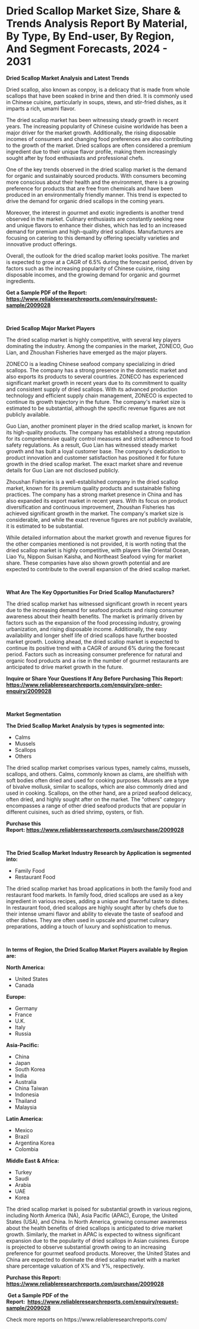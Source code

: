 <p><h1>Dried Scallop Market Size, Share & Trends Analysis Report By Material, By Type, By End-user, By Region, And Segment Forecasts, 2024 - 2031</h1></p><p><strong>Dried Scallop Market Analysis and Latest Trends</strong></p>
<p><p>Dried scallop, also known as conpoy, is a delicacy that is made from whole scallops that have been soaked in brine and then dried. It is commonly used in Chinese cuisine, particularly in soups, stews, and stir-fried dishes, as it imparts a rich, umami flavor.</p><p>The dried scallop market has been witnessing steady growth in recent years. The increasing popularity of Chinese cuisine worldwide has been a major driver for the market growth. Additionally, the rising disposable incomes of consumers and changing food preferences are also contributing to the growth of the market. Dried scallops are often considered a premium ingredient due to their unique flavor profile, making them increasingly sought after by food enthusiasts and professional chefs.</p><p>One of the key trends observed in the dried scallop market is the demand for organic and sustainably sourced products. With consumers becoming more conscious about their health and the environment, there is a growing preference for products that are free from chemicals and have been produced in an environmentally friendly manner. This trend is expected to drive the demand for organic dried scallops in the coming years.</p><p>Moreover, the interest in gourmet and exotic ingredients is another trend observed in the market. Culinary enthusiasts are constantly seeking new and unique flavors to enhance their dishes, which has led to an increased demand for premium and high-quality dried scallops. Manufacturers are focusing on catering to this demand by offering specialty varieties and innovative product offerings.</p><p>Overall, the outlook for the dried scallop market looks positive. The market is expected to grow at a CAGR of 6.5% during the forecast period, driven by factors such as the increasing popularity of Chinese cuisine, rising disposable incomes, and the growing demand for organic and gourmet ingredients.</p></p>
<p><strong>Get a Sample PDF of the Report:&nbsp; <a href="https://www.reliableresearchreports.com/enquiry/request-sample/2009028">https://www.reliableresearchreports.com/enquiry/request-sample/2009028</a></strong></p>
<p>&nbsp;</p>
<p><strong>Dried Scallop Major Market Players</strong></p>
<p><p>The dried scallop market is highly competitive, with several key players dominating the industry. Among the companies in the market, ZONECO, Guo Lian, and Zhoushan Fisheries have emerged as the major players.</p><p>ZONECO is a leading Chinese seafood company specializing in dried scallops. The company has a strong presence in the domestic market and also exports its products to several countries. ZONECO has experienced significant market growth in recent years due to its commitment to quality and consistent supply of dried scallops. With its advanced production technology and efficient supply chain management, ZONECO is expected to continue its growth trajectory in the future. The company's market size is estimated to be substantial, although the specific revenue figures are not publicly available.</p><p>Guo Lian, another prominent player in the dried scallop market, is known for its high-quality products. The company has established a strong reputation for its comprehensive quality control measures and strict adherence to food safety regulations. As a result, Guo Lian has witnessed steady market growth and has built a loyal customer base. The company's dedication to product innovation and customer satisfaction has positioned it for future growth in the dried scallop market. The exact market share and revenue details for Guo Lian are not disclosed publicly.</p><p>Zhoushan Fisheries is a well-established company in the dried scallop market, known for its premium quality products and sustainable fishing practices. The company has a strong market presence in China and has also expanded its export market in recent years. With its focus on product diversification and continuous improvement, Zhoushan Fisheries has achieved significant growth in the market. The company's market size is considerable, and while the exact revenue figures are not publicly available, it is estimated to be substantial.</p><p>While detailed information about the market growth and revenue figures for the other companies mentioned is not provided, it is worth noting that the dried scallop market is highly competitive, with players like Oriental Ocean, Liao Yu, Nippon Suisan Kaisha, and Northeast Seafood vying for market share. These companies have also shown growth potential and are expected to contribute to the overall expansion of the dried scallop market.</p></p>
<p>&nbsp;</p>
<p><strong>What Are The Key Opportunities For Dried Scallop Manufacturers?</strong></p>
<p><p>The dried scallop market has witnessed significant growth in recent years due to the increasing demand for seafood products and rising consumer awareness about their health benefits. The market is primarily driven by factors such as the expansion of the food processing industry, growing urbanization, and rising disposable income. Additionally, the easy availability and longer shelf life of dried scallops have further boosted market growth. Looking ahead, the dried scallop market is expected to continue its positive trend with a CAGR of around 6% during the forecast period. Factors such as increasing consumer preference for natural and organic food products and a rise in the number of gourmet restaurants are anticipated to drive market growth in the future.</p></p>
<p><strong>Inquire or Share Your Questions If Any Before Purchasing This Report: <a href="https://www.reliableresearchreports.com/enquiry/pre-order-enquiry/2009028">https://www.reliableresearchreports.com/enquiry/pre-order-enquiry/2009028</a></strong></p>
<p>&nbsp;</p>
<p><strong>Market Segmentation</strong></p>
<p><strong>The Dried Scallop Market Analysis by types is segmented into:</strong></p>
<p><ul><li>Calms</li><li>Mussels</li><li>Scallops</li><li>Others</li></ul></p>
<p><p>The dried scallop market comprises various types, namely calms, mussels, scallops, and others. Calms, commonly known as clams, are shellfish with soft bodies often dried and used for cooking purposes. Mussels are a type of bivalve mollusk, similar to scallops, which are also commonly dried and used in cooking. Scallops, on the other hand, are a prized seafood delicacy, often dried, and highly sought after on the market. The "others" category encompasses a range of other dried seafood products that are popular in different cuisines, such as dried shrimp, oysters, or fish.</p></p>
<p><strong>Purchase this Report:&nbsp;<a href="https://www.reliableresearchreports.com/purchase/2009028">https://www.reliableresearchreports.com/purchase/2009028</a></strong></p>
<p>&nbsp;</p>
<p><strong>The Dried Scallop Market Industry Research by Application is segmented into:</strong></p>
<p><ul><li>Family Food</li><li>Restaurant Food</li></ul></p>
<p><p>The dried scallop market has broad applications in both the family food and restaurant food markets. In family food, dried scallops are used as a key ingredient in various recipes, adding a unique and flavorful taste to dishes. In restaurant food, dried scallops are highly sought after by chefs due to their intense umami flavor and ability to elevate the taste of seafood and other dishes. They are often used in upscale and gourmet culinary preparations, adding a touch of luxury and sophistication to menus.</p></p>
<p>&nbsp;</p>
<p><strong>In terms of Region, the Dried Scallop Market Players available by Region are:</strong></p>
<p>
    <p> <strong> North America: </strong>
        <ul>
            <li>United States</li>
            <li>Canada</li>
        </ul>
        </p> 
    <p> <strong> Europe: </strong>
        <ul>
            <li>Germany</li>
            <li>France</li>
            <li>U.K.</li>
            <li>Italy</li>
            <li>Russia</li>
        </ul>
        </p> 
    <p> <strong> Asia-Pacific: </strong>
        <ul>
            <li>China</li>
            <li>Japan</li>
            <li>South Korea</li>
            <li>India</li>
            <li>Australia</li>
            <li>China Taiwan</li>
            <li>Indonesia</li>
            <li>Thailand</li>
            <li>Malaysia</li>
        </ul>
        </p> 
    <p> <strong> Latin America: </strong>
        <ul>
            <li>Mexico</li>
            <li>Brazil</li>
            <li>Argentina Korea</li>
            <li>Colombia</li>
        </ul>
        </p> 
    <p> <strong> Middle East & Africa: </strong>
        <ul>
            <li>Turkey</li>
            <li>Saudi</li>
            <li>Arabia</li>
            <li>UAE</li>
            <li>Korea</li>
        </ul>
    </p>
    </p>
<p><p>The dried scallop market is poised for substantial growth in various regions, including North America (NA), Asia Pacific (APAC), Europe, the United States (USA), and China. In North America, growing consumer awareness about the health benefits of dried scallops is anticipated to drive market growth. Similarly, the market in APAC is expected to witness significant expansion due to the popularity of dried scallops in Asian cuisines. Europe is projected to observe substantial growth owing to an increasing preference for gourmet seafood products. Moreover, the United States and China are expected to dominate the dried scallop market with a market share percentage valuation of X% and Y%, respectively.</p></p>
<p><strong>Purchase this Report: <a href="https://www.reliableresearchreports.com/purchase/2009028">https://www.reliableresearchreports.com/purchase/2009028</a></strong></p>
<p>&nbsp;<strong>Get a Sample PDF of the Report:&nbsp;&nbsp;<a href="https://www.reliableresearchreports.com/enquiry/request-sample/2009028">https://www.reliableresearchreports.com/enquiry/request-sample/2009028</a></strong></p>
<p><strong></strong></p>
<p>Check more reports on https://www.reliableresearchreports.com/</p>